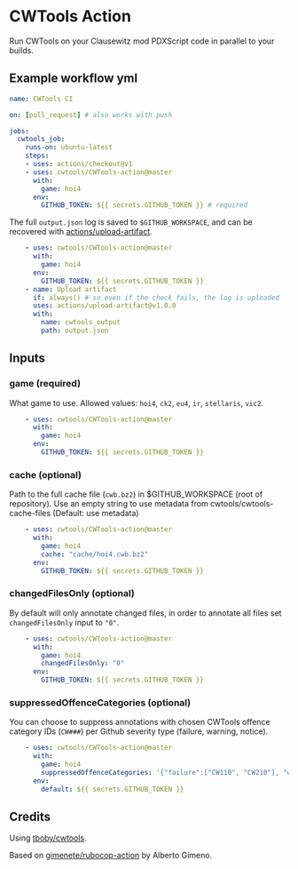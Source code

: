 # CWTools Action
Run CWTools on your Clausewitz mod PDXScript code in parallel to your builds.

## Example workflow yml
```yml
name: CWTools CI

on: [pull_request] # also works with push

jobs:
  cwtools_job:
    runs-on: ubuntu-latest
    steps:
    - uses: actions/checkout@v1
    - uses: cwtools/CWTools-action@master
      with:
        game: hoi4
      env:
        GITHUB_TOKEN: ${{ secrets.GITHUB_TOKEN }} # required

```

The full `output.json` log is saved to `$GITHUB_WORKSPACE`, and can be recovered with [actions/upload-artifact](https://github.com/actions/upload-artifact).
```yml
    - uses: cwtools/CWTools-action@master
      with:
        game: hoi4
      env:
        GITHUB_TOKEN: ${{ secrets.GITHUB_TOKEN }}
    - name: Upload artifact
      if: always() # so even if the check fails, the log is uploaded
      uses: actions/upload-artifact@v1.0.0
      with:
        name: cwtools_output
        path: output.json
```

## Inputs
### game (required)
What game to use. Allowed values: `hoi4`, `ck2`, `eu4`, `ir`, `stellaris`, `vic2`.
```yml
    - uses: cwtools/CWTools-action@master
      with:
        game: hoi4
      env:
        GITHUB_TOKEN: ${{ secrets.GITHUB_TOKEN }}
```
### cache (optional)
Path to the full cache file (`cwb.bz2`) in $GITHUB_WORKSPACE (root of repository). Use an empty string to use metadata from cwtools/cwtools-cache-files (Default: use metadata)
```yml
    - uses: cwtools/CWTools-action@master
      with:
        game: hoi4
        cache: "cache/hoi4.cwb.bz2"
      env:
        GITHUB_TOKEN: ${{ secrets.GITHUB_TOKEN }}
```
### changedFilesOnly (optional)
By default will only annotate changed files, in order to annotate all files set `changedFilesOnly` input to `"0"`.
```yml
    - uses: cwtools/CWTools-action@master
      with:
        game: hoi4
        changedFilesOnly: "0"
      env:
        GITHUB_TOKEN: ${{ secrets.GITHUB_TOKEN }}
```
### suppressedOffenceCategories (optional)
You can choose to suppress annotations with chosen CWTools offence category IDs (`CW###`) per Github severity type (failure, warning, notice).
```yml
    - uses: cwtools/CWTools-action@master
      with:
        game: hoi4
        suppressedOffenceCategories: '{"failure":["CW110", "CW210"], "warning":[], "notice":[]}' # will suppress CW110 and CW210 category failures, but will show those for warnings and notices
      env:
        default: ${{ secrets.GITHUB_TOKEN }}
```

## Credits
Using [tboby/cwtools](https://github.com/tboby/cwtools).

Based on [gimenete/rubocop-action](https://github.com/gimenete/rubocop-action) by Alberto Gimeno.